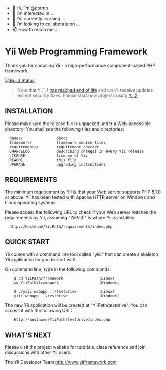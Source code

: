 - 👋 Hi, I’m @nptmn
- 👀 I’m interested in ...
- 🌱 I’m currently learning ...
- 💞️ I’m looking to collaborate on ...
- 📫 How to reach me ...

<!---
nptmn/nptmn is a ✨ special ✨ repository because its `README.md` (this file) appears on your GitHub profile.
You can click the Preview link to take a look at your changes.
--->
Yii Web Programming Framework
=============================

Thank you for choosing Yii - a high-performance component-based PHP framework.

[![Build Status](https://github.com/yiisoft/yii/workflows/build/badge.svg)](https://github.com/yiisoft/yii/actions)

> Note that Yii 1.1 [has reached end of life](http://www.yiiframework.com/news/90/update-on-yii-1-1-support-and-end-of-life/)
  and won't receive updates except security fixes. Please start new projects using [Yii 2](https://github.com/yiisoft/yii2).

INSTALLATION
------------

Please make sure the release file is unpacked under a Web-accessible
directory. You shall see the following files and directories:

      demos/               demos
      framework/           framework source files
      requirements/        requirement checker
      CHANGELOG            describing changes in every Yii release
      LICENSE              license of Yii
      README               this file
      UPGRADE              upgrading instructions


REQUIREMENTS
------------

The minimum requirement by Yii is that your Web server supports
PHP 5.1.0 or above. Yii has been tested with Apache HTTP server
on Windows and Linux operating systems.

Please access the following URL to check if your Web server reaches
the requirements by Yii, assuming "YiiPath" is where Yii is installed:

      http://hostname/YiiPath/requirements/index.php


QUICK START
-----------

Yii comes with a command line tool called "yiic" that can create
a skeleton Yii application for you to start with.

On command line, type in the following commands:

        $ cd YiiPath/framework                (Linux)
        cd YiiPath\framework                  (Windows)

        $ ./yiic webapp ../testdrive          (Linux)
        yiic webapp ..\testdrive              (Windows)

The new Yii application will be created at "YiiPath/testdrive".
You can access it with the following URL:

        http://hostname/YiiPath/testdrive/index.php


WHAT'S NEXT
-----------

Please visit the project website for tutorials, class reference
and join discussions with other Yii users.



The Yii Developer Team
http://www.yiiframework.com
